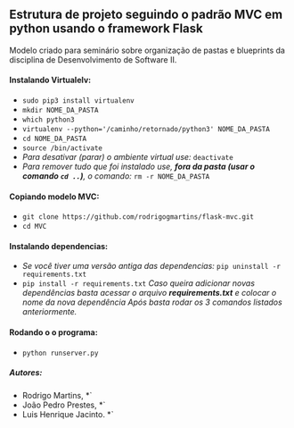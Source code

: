 ## Estrutura de projeto seguindo o padrão MVC em python usando o framework Flask
Modelo criado para seminário sobre organização de pastas e blueprints da disciplina de Desenvolvimento de Software II.

#### Instalando Virtualelv:
- `sudo pip3 install virtualenv`
- `mkdir NOME_DA_PASTA`
- `which python3`
- `virtualenv --python='/caminho/retornado/python3' NOME_DA_PASTA`
- `cd NOME_DA_PASTA`
- `source /bin/activate`
- *Para desativar (parar) o ambiente virtual use:* `deactivate`
- *Para remover tudo que foi instalado use, **fora da pasta (usar o comando `cd ..`)**, o comando:* `rm -r NOME_DA_PASTA`
#### Copiando modelo MVC:
- `git clone https://github.com/rodrigogmartins/flask-mvc.git`
- `cd MVC`
#### Instalando dependencias:
- *Se você tiver uma versão antiga das dependencias:* `pip uninstall -r requirements.txt`
- `pip install -r requirements.txt`
*Caso queira adicionar novas dependências basta acessar o arquivo **requirements.txt** e colocar o nome da nova dependência*
*Após basta rodar os 3 comandos listados anteriormente.*
#### Rodando o o programa:
- `python runserver.py`
##### Autores:
* Rodrigo Martins, *`
* João Pedro Prestes, *`
* Luis Henrique Jacinto. *`

